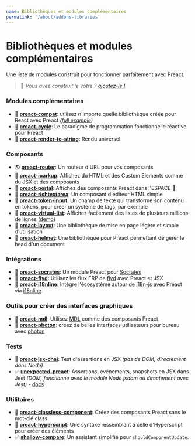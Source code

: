 ```yaml
---
name: Bibliothèques et modules complémentaires
permalink: '/about/addons-libraries'
---
```


# Bibliothèques et modules complémentaires

Une liste de modules construit pour fonctionner parfaitement avec Preact.

> :information_desk_person: _Vous avez construit le vôtre ?
> [ajoutez-le !](https://github.com/developit/preact-www/blob/master/content/about/libraries-addons.md)_


### Modules complémentaires

- :raised_hands: [**preact-compat**](https://git.io/preact-compat): utilisez n'importe quelle bibliothèque créée pour React avec Preact *([full example](http://git.io/preact-compat-example))*
- :repeat: [**preact-cycle**](https://git.io/preact-cycle): Le paradigme de programmation fonctionnelle réactive pour Preact
- :page_facing_up: [**preact-render-to-string**](https://git.io/preact-render-to-string): Rendu universel.


### Composants

- :earth_americas: [**preact-router**](https://git.io/preact-router): Un routeur d'URL pour vos composants
- :bookmark_tabs: [**preact-markup**](https://git.io/preact-markup): Affichez du HTML et des Custom Elements comme du JSX et des composants
- :satellite: [**preact-portal**](https://git.io/preact-portal): Affichez des composants Preact dans l'ESPACE :milky_way:
- :pencil: [**preact-richtextarea**](https://git.io/preact-richtextarea): Un composant d'éditeur HTML simple
- :bookmark: [**preact-token-input**](https://github.com/developit/preact-token-input): Un champ de texte qui transforme son contenu en tokens, pour créer un système de tags, par exemple
- :card_index: [**preact-virtual-list**](https://github.com/developit/preact-virtual-list): Affichez facilement des listes de plusieurs millions de lignes ([demo](https://jsfiddle.net/developit/qqan9pdo/))
- :triangular_ruler: [**preact-layout**](https://download.github.io/preact-layout/): Une bibliothèque de mise en page légère et simple d'utilisation
- :construction_worker: [**preact-helmet**](https://github.com/download/preact-helmet): Une bibliothèque pour Preact permettant de gérer le head d'un document


### Intégrations

- :thought_balloon: [**preact-socrates**](https://github.com/matthewmueller/preact-socrates): Un module Preact pour [Socrates](http://github.com/matthewmueller/socrates)
- :rowboat: [**preact-flyd**](https://github.com/xialvjun/preact-flyd): Utilisez les flux FRP de [flyd](https://github.com/paldepind/flyd) avec Preact et JSX
- :speech_balloon: [**preact-i18nline**](https://github.com/download/preact-i18nline): Intègre l'écosystème autour de [i18n-js](https://github.com/everydayhero/i18n-js) avec Preact via [i18nline](https://github.com/download/i18nline).


### Outils pour créer des interfaces graphiques

- :white_square_button: [**preact-mdl**](https://git.io/preact-mdl): Utilisez [MDL](https://getmdl.io) comme des composants Preact
- :rocket: [**preact-photon**](https://git.io/preact-photon): créez de belles interfaces utilisateurs pour bureau avec [photon](http://photonkit.com)


### Tests

- :microscope: [**preact-jsx-chai**](https://git.io/preact-jsx-chai): Test d'assertions en JSX _(pas de DOM, directement dans Node)_
- :white_check_mark: [**unexpected-preact**](https://github.com/bruderstein/unexpected-preact): Assertions, événements, snapshots en JSX dans Jest _(DOM, fonctionne avec le module Node jsdom ou directement avec Jest)_ - [docs](https://bruderstein.github.io/unexpected-preact/)


### Utilitaires

- :tophat: [**preact-classless-component**](https://github.com/ld0rman/preact-classless-component): Créez des composants Preact sans le mot-clé class
- :hammer: [**preact-hyperscript**](https://github.com/queckezz/preact-hyperscript): Une syntaxe ressemblant à celle d'Hyperscript pour créer des éléments
- :white_check_mark: [**shallow-compare**](https://github.com/tkh44/shallow-compare): Un assistant simplifié pour `shouldComponentUpdate`.
